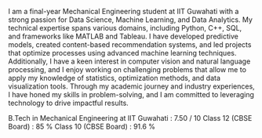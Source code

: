 I am a final-year Mechanical Engineering student at IIT Guwahati with a strong passion for Data Science, Machine Learning, and Data Analytics. My technical expertise spans various domains, including Python, C++, SQL, and frameworks like MATLAB and Tableau. I have developed predictive models, created content-based recommendation systems, and led projects that optimize processes using advanced machine learning techniques. Additionally, I have a keen interest in computer vision and natural language processing, and I enjoy working on challenging problems that allow me to apply my knowledge of statistics, optimization methods, and data visualization tools. Through my academic journey and industry experiences, I have honed my skills in problem-solving, and I am committed to leveraging technology to drive impactful results.


B.Tech in Mechanical Engineering at IIT Guwahati : 7.50 / 10
Class 12 (CBSE Board) : 85 %
Class 10 (CBSE Board) : 91.6 %

<!---
TanmayTotla/TanmayTotla is a ✨ special ✨ repository because its `README.md` (this file) appears on your GitHub profile.
You can click the Preview link to take a look at your changes.
--->
